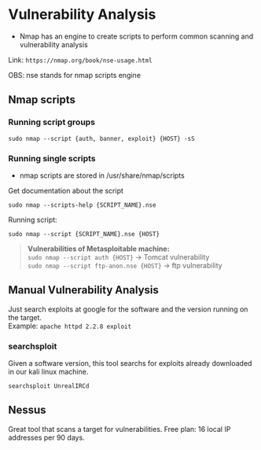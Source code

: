 # Vulnerability Analysis

- Nmap has an engine to create scripts to perform common scanning and vulnerability analysis

Link: `https://nmap.org/book/nse-usage.html`

OBS: nse stands for nmap scripts engine

## Nmap scripts

### Running script groups

`sudo nmap --script {auth, banner, exploit} {HOST} -sS`

### Running single scripts

- nmap scripts are stored in /usr/share/nmap/scripts

Get documentation about the script

`sudo nmap --scripts-help {SCRIPT_NAME}.nse`

Running script:

`sudo nmap --script {SCRIPT_NAME}.nse {HOST}`

> **Vulnerabilities of Metasploitable machine:**  
> `sudo nmap --script auth {HOST}` -> Tomcat vulnerability  
> `sudo nmap --script ftp-anon.nse {HOST}` -> ftp vulnerability

## Manual Vulnerability Analysis

Just search exploits at google for the software and the version running on the target.  
Example: `apache httpd 2.2.8 exploit`

### searchsploit

Given a software version, this tool searchs for exploits already downloaded in our kali linux machine.

`searchsploit UnrealIRCd`

## Nessus

Great tool that scans a target for vulnerabilities.
Free plan: 16 local IP addresses per 90 days.
